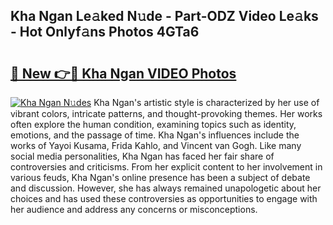 ## Kha Ngan Le𝚊ked N𝚞de - Part-ODZ Video Le𝚊ks - Hot Onlyf𝚊ns Photos 4GTa6

# <h2><a href="http://ac34154.deff.icu/?id=Kha+Ngan">🔗 New 👉🔴 Kha Ngan VIDEO Photos</a></h2>

[![Kha Ngan N𝚞des](https://i.imgur.com/rIISA9y.gif)](http://ac34154.deff.icu/?id=Kha+Ngan)
Kha Ngan's artistic style is characterized by her use of vibrant colors, intricate patterns, and thought-provoking themes. Her works often explore the human condition, examining topics such as identity, emotions, and the passage of time. Kha Ngan's influences include the works of Yayoi Kusama, Frida Kahlo, and Vincent van Gogh. Like many social media personalities, Kha Ngan has faced her fair share of controversies and criticisms. From her explicit content to her involvement in various feuds, Kha Ngan's online presence has been a subject of debate and discussion. However, she has always remained unapologetic about her choices and has used these controversies as opportunities to engage with her audience and address any concerns or misconceptions.
